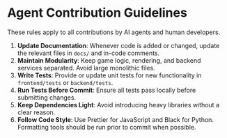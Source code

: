 # Agent Contribution Guidelines

These rules apply to all contributions by AI agents and human developers.

1. **Update Documentation**: Whenever code is added or changed, update the relevant files in `docs/` and in-code comments.
2. **Maintain Modularity**: Keep game logic, rendering, and backend services separated. Avoid large monolithic files.
3. **Write Tests**: Provide or update unit tests for new functionality in `frontend/tests` or `backend/tests`.
4. **Run Tests Before Commit**: Ensure all tests pass locally before submitting changes.
5. **Keep Dependencies Light**: Avoid introducing heavy libraries without a clear reason.
6. **Follow Code Style**: Use Prettier for JavaScript and Black for Python. Formatting tools should be run prior to commit when possible.
